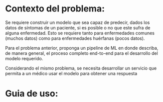 # Contexto del problema: 
Se requiere construir un modelo que sea capaz de predecir, dados los datos de síntomas de un paciente, si es posible o no que este sufra de alguna enfermedad. Esto se requiere tanto para enfermedades comunes (muchos datos) como para enfermedades huérfanas (pocos datos). 

Para el problema anterior, proponga un pipeline de ML en donde describa, de manera general, el proceso completo end-to-end para el desarrollo del modelo requerido.

Considerando el mismo problema, se necesita desarrollar un servicio que permita a un médico usar el modelo para obtener una respuesta


# Guia de uso:

